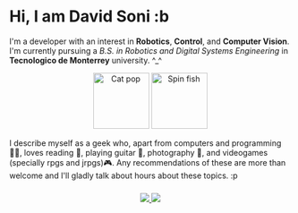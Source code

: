 Hi, I am David Soni :b
================================

<p align="left">I'm a developer with an interest in <strong>Robotics</strong>, <strong>Control</strong>, and <strong>Computer Vision</strong>. I'm currently pursuing a <i>B.S. in Robotics and Digital Systems Engineering</i> in <strong>Tecnologico de Monterrey</strong> university. ^_^</p> 

<p align="center">
  <img src="https://media.tenor.com/4noHdLpBCgEAAAAi/cat-pop-pop-pop.gif" alt="Cat pop" width="100" height="100"/>
  <img src="https://media1.tenor.com/m/6m3I1g_WiokAAAAd/fish-spin-sha.gif" alt="Spin fish" width="100" height="100"/>
</p> 

<p align=left>I describe myself as a geek who, apart from computers and programming 🧑‍💻, loves reading 📖, playing guitar 🎸, photography 📸, and videogames (specially rpgs and jrpgs)🎮. Any recommendations of these are more than welcome and I'll gladly talk about hours about these topics. :p</p>

###

<p align="center">
  <a href="https://www.github.com/SoniDavid" target="_blank"    rel="noreferrer">
    <img src="https://img.shields.io/github/followers/SoniDavid?logo=github&style=for-the-badge&color=38b1d9& labelColor=1c1917" />
  <img src="https://komarev.com/ghpvc/?username=SoniDavid&color=38b1d9&style=for-the-badge" />
  </a>

